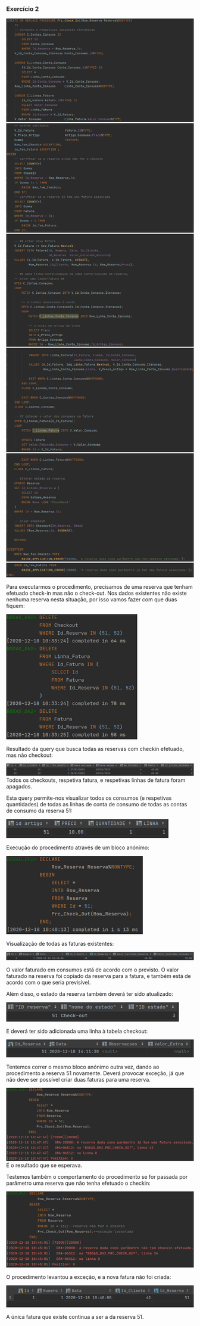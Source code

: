 ### Exercício 2 ###

![Prog 1](images/ex2_prog1.png)
![Prog 2](images/ex2_prog2.png)
![Prog 3](images/ex2_prog3.png)
![Prog 4](images/ex2_prog4.png)
![Prog 5](images/ex2_prog5.png)
![Prog 6](images/ex2_prog6.png)

Para executarmos o procedimento, precisamos de uma reserva que tenham efetuado check-in mas não o check-out. Nos dados
existentes não existe nenhuma reserva nesta situação, por isso vamos fazer com que duas fiquem:

![DML 1](images/ex2_dml1_51_52.png)

Resultado da query que busca todas as reservas com checkin efetuado, mas não checkout:

![Query 1](images/ex2_query1_51_52.png)
Todos os checkouts, respetiva fatura, e respetivas linhas de fatura foram apagados.

Esta query permite-nos visualizar todos os consumos (e respetivas quantidades) de todas as linhas de conta de consumo de
todas as contas de consumo da reserva 51:

![Query 2](images/ex2_query2_51.png)

Execução do procedimento através de um bloco anónimo:

![Bloco anónimo 1](images/ex2_bloco1_51.png)

Visualização de todas as faturas existentes:

![Query 3](images/ex2_query3_51.png)

O valor faturado em consumos está de acordo com o previsto. O valor faturado na reserva foi copiado da reserva para a
fatura, e também está de acordo com o que seria previsível.

Além disso, o estado da reserva também deverá ter sido atualizado:

![Query 4](images/ex2_query4_51.png)

E deverá ter sido adicionada uma linha à tabela checkout:

![Query 5](images/ex2_query5_51.png)

Tentemos correr o mesmo bloco anónimo outra vez, dando ao procedimento a reserva 51 novamente. Deverá provocar exceção,
já que não deve ser possível criar duas faturas para uma reserva.

![Bloco anónimo 2](images/ex2_bloco2_51.png)
É o resultado que se esperava.

Testemos também o comportamento do procedimento se for passada por parâmetro uma reserva que não tenha efetuado o
checkin:

![Bloco anónimo 3](images/ex2_bloco3_131.png)

O procedimento levantou a exceção, e a nova fatura não foi criada:

![Query 6](images/ex2_query6_51.png)

A única fatura que existe continua a ser a da reserva 51.
